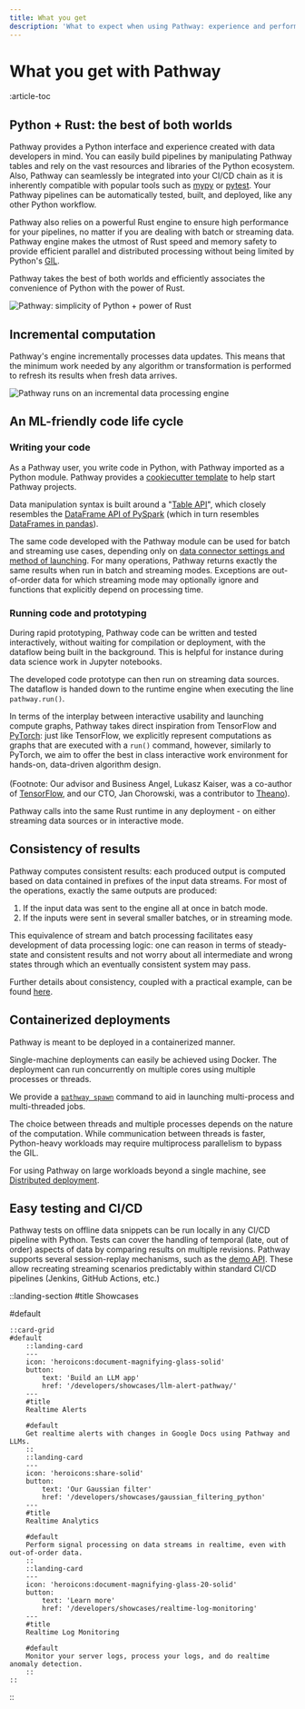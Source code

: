 ```yaml
---
title: What you get
description: 'What to expect when using Pathway: experience and performance'
---
```


# What you get with Pathway

:article-toc

## Python + Rust: the best of both worlds

Pathway provides a Python interface and experience created with data developers in mind. You can easily build pipelines by manipulating Pathway tables and rely on the vast resources and libraries of the Python ecosystem. Also, Pathway can seamlessly be integrated into your CI/CD chain as it is inherently compatible with popular tools such as [mypy](https://mypy-lang.org/) or [pytest](https://pytest.org/).
Your Pathway pipelines can be automatically tested, built, and deployed, like any other Python workflow.

Pathway also relies on a powerful Rust engine to ensure high performance for your pipelines, no matter if you are dealing with batch or streaming data.
Pathway engine makes the utmost of Rust speed and memory safety to provide efficient parallel and distributed processing without being limited by Python's [GIL](https://en.wikipedia.org/w/index.php?title=Global_interpreter_lock&oldid=1144836295).

Pathway takes the best of both worlds and efficiently associates the convenience of Python with the power of Rust.

![Pathway: simplicity of Python + power of Rust](/assets/content/documentation/pathway_python_rust.svg)

## Incremental computation

Pathway's engine incrementally processes data updates. This means that the minimum work needed by any algorithm or transformation is performed to refresh its results when fresh data arrives.

![Pathway runs on an incremental data processing engine](/assets/content/documentation/pathway-streaming-engine-30p.gif)


## An ML-friendly code life cycle

### Writing your code

As a Pathway user, you write code in Python, with Pathway imported as a Python module.
Pathway provides a [cookiecutter template](https://github.com/pathwaycom/cookiecutter-pathway) to help start Pathway projects.

Data manipulation syntax is built around a "[Table API](/developers/user-guide/data-transformation/table-operations/#starting-with-data)", which closely resembles the [DataFrame API of PySpark](https://spark.apache.org/docs/3.1.1/api/python/reference/api/pyspark.sql.DataFrame.html) (which in turn resembles [DataFrames in pandas](https://pandas.pydata.org/docs/reference/api/pandas.DataFrame.html)).

The same code developed with the Pathway module can be used for batch and streaming use cases, depending only on [data connector settings and method of launching](/developers/user-guide/connecting-to-data/streaming-and-static-modes/).
For many operations, Pathway returns exactly the same results when run in batch and streaming modes.
Exceptions are out-of-order data for which streaming mode may optionally ignore and functions that explicitly depend on processing time.

### Running code and prototyping

During rapid prototyping, Pathway code can be written and tested interactively, without waiting for compilation or deployment, with the dataflow being built in the background.
This is helpful for instance during data science work in Jupyter notebooks.

The developed code prototype can then run on streaming data sources.
The dataflow is handed down to the runtime engine when executing the line `pathway.run()`.

In terms of the interplay between interactive usability and launching compute graphs, Pathway takes direct inspiration from TensorFlow and [PyTorch](https://github.com/pytorch/pytorch): just like TensorFlow, we explicitly represent computations as graphs that are executed with a `run()` command, however, similarly to PyTorch, we aim to offer the best in class interactive work environment for hands-on, data-driven algorithm design.\
\
(Footnote: Our advisor and Business Angel, Lukasz Kaiser, was a co-author of [TensorFlow](https://github.com/tensorflow/tensorflow), and our CTO, Jan Chorowski, was a contributor to [Theano](https://github.com/Theano/Theano)).

Pathway calls into the same Rust runtime in any deployment - on either streaming data sources or in interactive mode.

## Consistency of results

Pathway computes consistent results: each produced output is computed based on data contained in prefixes of the input data streams.
For most of the operations, exactly the same outputs are produced:

1. If the input data was sent to the engine all at once in batch mode.
2. If the inputs were sent in several smaller batches, or in streaming mode.

This equivalence of stream and batch processing facilitates easy development of data processing logic: one can reason in terms of steady-state and consistent results and not worry about all intermediate and wrong states through which an eventually consistent system may pass.

Further details about consistency, coupled with a practical example, can be found [here](/developers/user-guide/persistence-consistency-scaling/consistency/).

## Containerized deployments

Pathway is meant to be deployed in a containerized manner.

Single-machine deployments can easily be achieved using Docker.
The deployment can run concurrently on multiple cores using multiple processes or threads.

We provide a [`pathway spawn`](/developers/user-guide/introduction/first_realtime_app_with_pathway#bonus-using-the-cli) command to aid in launching multi-process and multi-threaded jobs.

The choice between threads and multiple processes depends on the nature of the computation.
While communication between threads is faster, Python-heavy workloads may require multiprocess parallelism to bypass the GIL.

For using Pathway on large workloads beyond a single machine, see [Distributed deployment](/developers/user-guide/persistence-consistency-scaling/worker-architecture/#distributed-deployment).

## Easy testing and CI/CD

Pathway tests on offline data snippets can be run locally in any CI/CD pipeline with Python.
Tests can cover the handling of temporal (late, out of order) aspects of data by comparing results on multiple revisions.
Pathway supports several session-replay mechanisms, such as the [demo API](/developers/api-docs/pathway-demo).
These allow recreating streaming scenarios predictably within standard CI/CD pipelines (Jenkins, GitHub Actions, etc.)



::landing-section
#title
Showcases

#default

    ::card-grid
    #default
        ::landing-card
        ---
        icon: 'heroicons:document-magnifying-glass-solid'
        button:
            text: 'Build an LLM app'
            href: '/developers/showcases/llm-alert-pathway/'
        ---
        #title
        Realtime Alerts

        #default
        Get realtime alerts with changes in Google Docs using Pathway and LLMs.
        ::
        ::landing-card
        ---
        icon: 'heroicons:share-solid'
        button:
            text: 'Our Gaussian filter'
            href: '/developers/showcases/gaussian_filtering_python'
        ---
        #title
        Realtime Analytics

        #default
        Perform signal processing on data streams in realtime, even with out-of-order data.
        ::
        ::landing-card
        ---
        icon: 'heroicons:document-magnifying-glass-20-solid'
        button:
            text: 'Learn more'
            href: '/developers/showcases/realtime-log-monitoring'
        ---
        #title
        Realtime Log Monitoring

        #default
        Monitor your server logs, process your logs, and do realtime anomaly detection.
        ::
    ::
::

